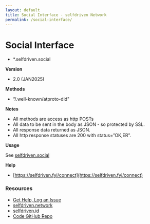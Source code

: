 ```yaml
---
layout: default
title: Social Interface - selfdriven Network
permalink: /social-interface/
---
```


# Social Interface

- *.selfdriven.social 

**Version**

- 2.0 (JAN2025)

**Methods**

* “/.well-known/atproto-did"

**Notes**

* All methods are access as http POSTs  
* All data to be sent in the body as JSON \- so protected by SSL.  
* All response data returned as JSON.  
* All http response statuses are 200 with status=”OK,ER”.

**Usage**

See [selfdriven.social](https://www.selfdriven.social)

**Help**

* [https://selfdriven.fyi/connect](https://selfdriven.fyi/connect)  

### Resources
- [Get Help, Log an Issue](https://github.com/selfdriven-foundation/selfdriven-network/issues)
- [selfdriven.network](https://selfdriven.network)  
- [selfdriven.id](https://selfdriven.id)
- [Code GitHub Repo](https://github.com/selfdriven-tech/interface-social)

